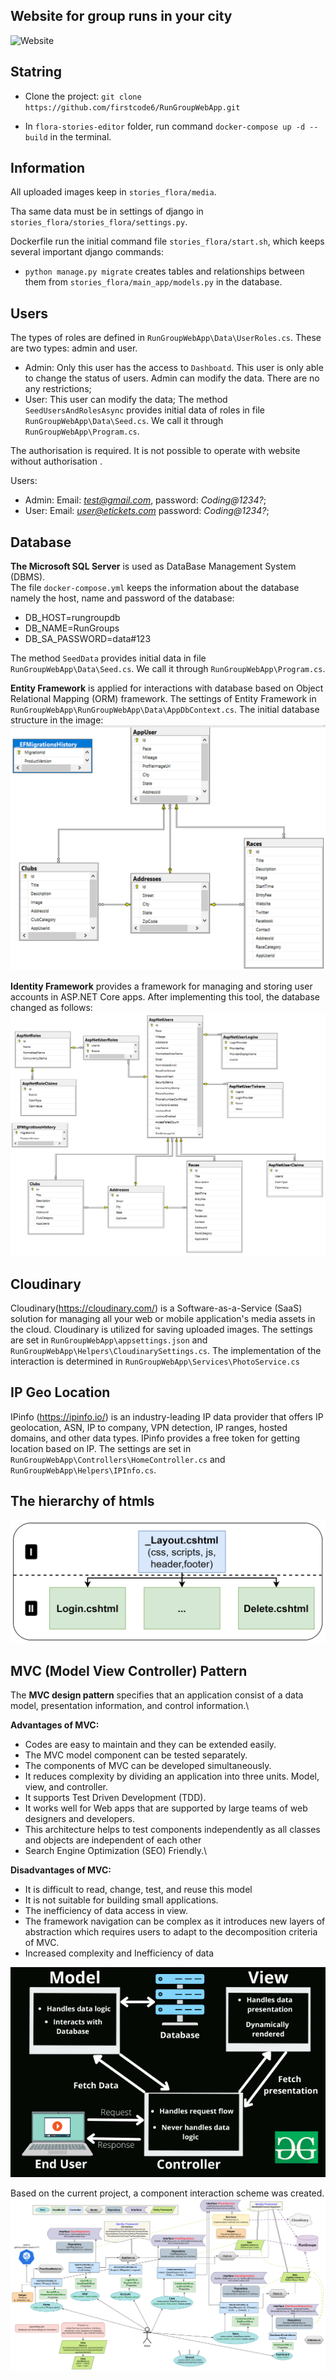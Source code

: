 
## Website for group runs in your city
![Website](.gif)

## Statring

* Clone the project:  `git clone https://github.com/firstcode6/RunGroupWebApp.git`

* In `flora-stories-editor` folder, run command `docker-compose up -d --build` in the terminal.


## Information
All uploaded images keep in `stories_flora/media`.

Tha same data must be in settings of django in `stories_flora/stories_flora/settings.py`.

Dockerfile run the initial command file `stories_flora/start.sh`, which keeps several important django commands:
- `python manage.py migrate` creates tables and relationships between them from `stories_flora/main_app/models.py` in the database.

## Users
The types of roles are defined in `RunGroupWebApp\Data\UserRoles.cs`. These are two types: admin and user.
- Admin: Only this user has the access to `Dashboatd`. This user is only able to change the status of users. Admin can modify the data. There are no any restrictions; 
- User: This user can modify the data;
The method `SeedUsersAndRolesAsync` provides initial data of roles in file `RunGroupWebApp\Data\Seed.cs`. We call it through `RunGroupWebApp\Program.cs`.

The authorisation is required. It is not possible to operate with website without authorisation . 

Users: 
- Admin: Email: *test@gmail.com*, password: *Coding@1234?*;
- User: Email: *user@etickets.com* password: *Coding@1234?*;


## Database
**The Microsoft SQL Server** is used as DataBase Management System (DBMS).\
The file `docker-compose.yml` keeps the information about the database namely the host, name and password of the database:
- DB_HOST=rungroupdb
- DB_NAME=RunGroups
- DB_SA_PASSWORD=data#123

The method `SeedData` provides initial data in file `RunGroupWebApp\Data\Seed.cs`. We call it through `RunGroupWebApp\Program.cs`.

**Entity Framework** is applied for interactions with database based on Object Relational Mapping (ORM) framework. The settings of Entity Framework in `RunGroupWebApp\RunGroupWebApp\Data\AppDbContext.cs`.
The initial database structure in the image:
![The initial structure of database](initial_db.PNG)

**Identity Framework** provides a framework for managing and storing user accounts in ASP.NET Core apps. After implementing this tool, the database changed as follows:
![The final structure of database](final_db.PNG)


## Cloudinary
Cloudinary(https://cloudinary.com/) is a Software-as-a-Service (SaaS) solution for managing all your web or mobile application's media assets in the cloud.
Cloudinary is utilized for saving uploaded images. The settings are set in `RunGroupWebApp\appsettings.json` and `RunGroupWebApp\Helpers\CloudinarySettings.cs`. The implementation of the interaction is determined in `RunGroupWebApp\Services\PhotoService.cs`

## IP Geo Location
IPinfo (https://ipinfo.io/) is an industry-leading IP data provider that offers IP geolocation, ASN, IP to company, VPN detection, IP ranges, hosted domains, and other data types.
IPinfo provides a free token for getting location based on IP. The settings are set in `RunGroupWebApp\Controllers\HomeController.cs` and `RunGroupWebApp\Helpers\IPInfo.cs`.

## The hierarchy of htmls
![The hierarchy of htmls](hierarchy_html.png)

## MVC (Model View Controller) Pattern
The **MVC design pattern** specifies that an application consist of a data model, presentation information, and control information.\

**Advantages of MVC:**
- Codes are easy to maintain and they can be extended easily.
- The MVC model component can be tested separately.
- The components of MVC can be developed simultaneously.
- It reduces complexity by dividing an application into three units. Model, view, and controller.
- It supports Test Driven Development (TDD).
- It works well for Web apps that are supported by large teams of web designers and developers.
- This architecture helps to test components independently as all classes and objects are independent of each other
- Search Engine Optimization (SEO) Friendly.\

**Disadvantages of MVC:**
- It is difficult to read, change, test, and reuse this model
- It is not suitable for building small applications.
- The inefficiency of data access in view.
- The framework navigation can be complex as it introduces new layers of abstraction which requires users to adapt to the decomposition criteria of MVC.
- Increased complexity and Inefficiency of data

![MVC](MVC.png)

Based on the current project, a component interaction scheme was created.
![MVC](asp.net(MVC).png)
